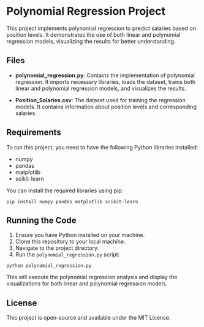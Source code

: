 # Polynomial Regression Project

This project implements polynomial regression to predict salaries based on position levels. It demonstrates the use of both linear and polynomial regression models, visualizing the results for better understanding.

## Files

- **polynomial_regression.py**: Contains the implementation of polynomial regression. It imports necessary libraries, loads the dataset, trains both linear and polynomial regression models, and visualizes the results.
  
- **Position_Salaries.csv**: The dataset used for training the regression models. It contains information about position levels and corresponding salaries.

## Requirements

To run this project, you need to have the following Python libraries installed:

- numpy
- pandas
- matplotlib
- scikit-learn

You can install the required libraries using pip:

```
pip install numpy pandas matplotlib scikit-learn
```

## Running the Code

1. Ensure you have Python installed on your machine.
2. Clone this repository to your local machine.
3. Navigate to the project directory.
4. Run the `polynomial_regression.py` script:

```
python polynomial_regression.py
```

This will execute the polynomial regression analysis and display the visualizations for both linear and polynomial regression models.

## License

This project is open-source and available under the MIT License.
